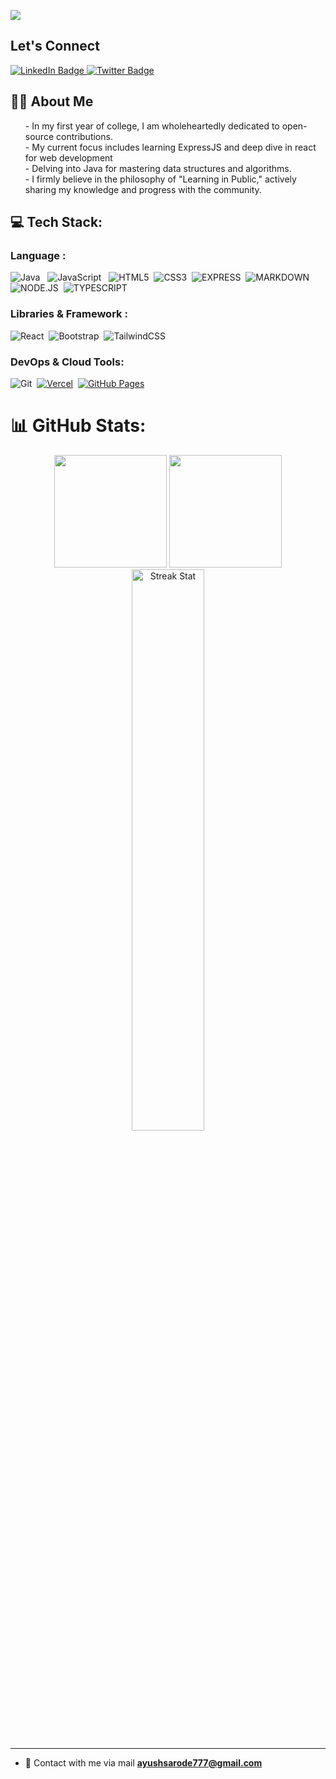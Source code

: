 
[![](https://visitcount.itsvg.in/api?id=AyushSarode&icon=0&color=0)](https://visitcount.itsvg.in)

## Let's Connect
<div id="badges">
  <a href="https://www.linkedin.com/in/ayush-sarodey-24a807272/">
    <img src="https://img.shields.io/badge/LinkedIn-blue?style=for-the-badge&logo=linkedin&logoColor=white" alt="LinkedIn Badge"/>
  </a>
  <a href="https://twitter.com/AyushSarode07">
    <img src="https://img.shields.io/badge/Twitter-blue?style=for-the-badge&logo=twitter&logoColor=white" alt="Twitter Badge"/>
  </a> <br>

</div>



## 👨‍💻 About Me
<ul>
- In my first year of college, I am wholeheartedly dedicated to open-source contributions. <br>
- My current focus includes learning ExpressJS and deep dive in react for web development <br>
- Delving into Java for mastering data structures and algorithms. <br>
- I firmly believe in the philosophy of "Learning in Public," actively sharing my knowledge and progress with the community. 
</ul>




## 💻 Tech Stack:


### Language :
![Java](https://img.shields.io/badge/-java-E34A86?style=flat-square&logo=openjdk) &nbsp;
![JavaScript](https://img.shields.io/badge/-JavaScript-%23404d59?style=flat-square&logo=javascript) &nbsp;
![HTML5](https://img.shields.io/badge/-HTML5-E34F26?style=flat-square&logo=html5&logoColor=white)&nbsp;
![CSS3](https://img.shields.io/badge/-CSS3-1572B6?style=flat-square&logo=css3)&nbsp;
![EXPRESS](https://img.shields.io/badge/-EXPRESS.JS-%23404d59?style=flat-square&logo=express&logoColor=%2361DAFB)&nbsp;
![MARKDOWN](https://img.shields.io/badge/-Markdown-%23000000?style=flat-square&logo=MARKDOWN&logoColor=white)&nbsp;
![NODE.JS](https://img.shields.io/badge/-node.js-6DA55F?style=flat-square&logo=Node.js&logoColor=white)&nbsp;
![TYPESCRIPT](https://img.shields.io/badge/-typescript-2D79C7?style=flat-square&logo=typescript&logoColor=white)&nbsp;

### Libraries & Framework :
![React](https://img.shields.io/badge/-React-black?style=flat-square&logo=react)&nbsp;
![Bootstrap](https://img.shields.io/badge/-Bootstrap-563D7C?style=flat-square&logo=bootstrap)&nbsp;
![TailwindCSS](https://img.shields.io/badge/-TailwindCSS-black?style=flat-square&logo=TailwindCSS)&nbsp;


### DevOps & Cloud Tools:
![Git](https://img.shields.io/badge/-Git-black?style=flat-square&logo=git)&nbsp;
<a href="#"><img alt="Vercel" src="https://img.shields.io/badge/Vercel%20-%23000000.svg?logo=vercel&logoColor=white"></a>&nbsp;
<a href="#"><img alt="GitHub Pages" src="https://img.shields.io/badge/GitHub%20Pages-%23327FC7.svg?logo=github&logoColor=white"></a>&nbsp;


# 📊 GitHub Stats:

<p align="center"> <img height="180em" src="https://github-readme-stats.vercel.app/api?username=ayushsarode&amp;show_icons=true&amp;theme=algolia&amp;include_all_commits=true&amp;count_private=true" style="max-width:100%;">
<img style="margin-left=20px;" height="180em" src="https://github-readme-stats.vercel.app/api/top-langs/?username=ayushsarode&amp;theme=algolia" style="max-width:100%;"> <br> 
<img width="48%" src="https://github-readme-streak-stats.herokuapp.com/?user=ayushsarode&theme=algolia" alt="Streak Stat"/>
</p>

<!-- ### ✍️ Random Dev Quote
![](https://quotes-github-readme.vercel.app/api?type=horizontal&theme=tokyonight)  -->

---
- 📩 Contact with me via mail **ayushsarode777@gmail.com**


